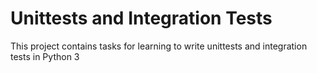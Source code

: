 # Unittests and Integration Tests

This project contains tasks for learning to write unittests and integration tests in Python 3

